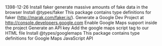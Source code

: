 1398-12-26
    Install faker
        generate massive amounts of fake data in the browser
    Install @types/faker
        This package contains type definitions for faker (http://marak.com/faker.js/).
    Generate a Google Dev Project
        at http://console.developers.google.com
    Enable Google Maps support inside the project
    Generate an API key
    Add the google maps script tag to our HTML file
    Install @types/googlemaps
        This package contains type definitions for Google Maps JavaScript API 
        
